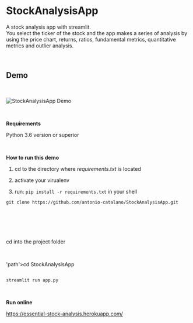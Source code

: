 StockAnalysisApp
================

A stock analysis app with streamlit.  
You select the ticker of the stock and the app makes a series of analysis by
using the price chart, returns, ratios, fundamental metrics, quantitative
metrics and outlier analysis.

 

Demo
----

 

![StockAnalysisApp Demo](demo/sample.gif)

 

**Requirements**

Python 3.6 version or superior

 

**How to run this demo**

1.  cd to the directory where *requirements.txt* is located

2.  activate your virualenv

3.  run: `pip install -r requirements.txt` in your shell

~~~~~~~~~~~~~~~~~~~~~~~~~~~~~~~~~~~~~~~~~~~~~~~~~~~~~~~~~~~~~~~~~~~~~~~~~~~~~~~~
git clone https://github.com/antonio-catalano/StockAnalysisApp.git
~~~~~~~~~~~~~~~~~~~~~~~~~~~~~~~~~~~~~~~~~~~~~~~~~~~~~~~~~~~~~~~~~~~~~~~~~~~~~~~~

 
=

cd into the project folder

 

'path'\>cd StockAnalysisApp

~~~~~~~~~~~~~~~~~~~~~~~~~~~~~~~~~~~~~~~~~~~~~~~~~~~~~~~~~~~~~~~~~~~~~~~~~~~~~~~~

streamlit run app.py

~~~~~~~~~~~~~~~~~~~~~~~~~~~~~~~~~~~~~~~~~~~~~~~~~~~~~~~~~~~~~~~~~~~~~~~~~~~~~~~~

 

**Run online**

<https://essential-stock-analysis.herokuapp.com/>
